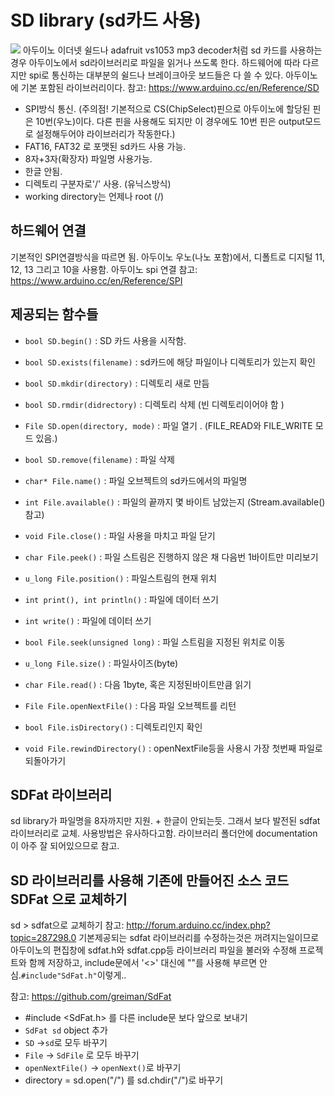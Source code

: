# SD library (sd카드 사용)
![](https://i2.wp.com/electronicshobbyists.com/wp-content/uploads/2017/02/SD-card-module-arduino.png?w=432&ssl=1)
아두이노 이더넷 쉴드나 adafruit vs1053 mp3 decoder처럼 sd 카드를 사용하는 경우 아두이노에서 sd라이브러리로 파일을 읽거나 쓰도록 한다. 하드웨어에 따라 다르지만 spi로 통신하는 대부분의 쉴드나 브레이크아웃 보드들은 다 쓸 수 있다.
아두이노에 기본 포함된 라이브러리이다.
참고: https://www.arduino.cc/en/Reference/SD

* SPI방식 통신. (주의점! 기본적으로 CS(ChipSelect)핀으로 아두이노에 할당된 핀은 10번(우노)이다. 다른 핀을 사용해도 되지만 이 경우에도 10번 핀은 output모드로 설정해두어야 라이브러리가 작동한다.)
* FAT16, FAT32 로 포맷된 sd카드 사용 가능.
* 8자+3자(확장자) 파일명 사용가능.
* 한글 안됨.
* 디렉토리 구분자로'/' 사용. (유닉스방식)
* working directory는 언제나 root (/)

## 하드웨어 연결
기본적인 SPI연결방식을 따르면 됨.
아두이노 우노(나노 포함)에서, 디폴트로 디지털 11, 12, 13 그리고 10을 사용함.
아두이노 spi 연결 참고: https://www.arduino.cc/en/Reference/SPI

## 제공되는 함수들
* `bool SD.begin()`  : SD 카드 사용을 시작함.
* `bool SD.exists(filename)` : sd카드에 해당 파일이나 디렉토리가 있는지 확인
* `bool SD.mkdir(directory)`  : 디렉토리 새로 만듬
* `bool SD.rmdir(didrectory)` : 디렉토리 삭제 (빈 디렉토리이어야 함 )
* `File SD.open(directory, mode)` : 파일 열기 . (FILE_READ와 FILE_WRITE 모드 있음.)
* `bool SD.remove(filename)`  : 파일 삭제

* `char* File.name()` : 파일 오브젝트의 sd카드에서의 파일명
* `int File.available()`  : 파일의 끝까지 몇 바이트 남았는지 (Stream.available()참고)
* `void File.close()` : 파일 사용을 마치고 파일 닫기
* `char File.peek()`  : 파일 스트림은 진행하지 않은 채 다음번 1바이트만 미리보기
* `u_long File.position()`  : 파일스트림의 현재 위치
* `int print(), int println()`  : 파일에 데이터 쓰기
* `int write()` : 파일에 데이터 쓰기
* `bool File.seek(unsigned long)` : 파일 스트림을 지정된 위치로 이동
* `u_long File.size()`  : 파일사이즈(byte)
* `char File.read()`  : 다음 1byte, 혹은 지정된바이트만큼 읽기
* `File File.openNextFile()`  : 다음 파일 오브젝트를 리턴
* `bool File.isDirectory()` : 디렉토리인지 확인
* `void File.rewindDirectory()` : openNextFile등을 사용시 가장 첫번째 파일로 되돌아가기


## SDFat 라이브러리
sd library가 파일명을 8자까지만 지원. + 한글이 안되는듯. 그래서 보다 발전된 sdfat 라이브러리로 교체. 사용방법은 유사하다고함.
라이브러리 폴더안에 documentation이 아주 잘 되어있으므로 참고.

## SD 라이브러리를 사용해 기존에 만들어진 소스 코드 SDFat 으로 교체하기
sd > sdfat으로 교체하기 참고: http://forum.arduino.cc/index.php?topic=287298.0
기본제공되는 sdfat 라이브러리를 수정하는것은 꺼려지는일이므로 아두이노의 편집창에 sdfat.h와 sdfat.cpp등 라이브러리 파일을 불러와 수정해 프로젝트와 함께 저장하고, include문에서 '<>' 대신에 ""를 사용해 부르면 안심.`#include"SdFat.h"`이렇게..

참고: https://github.com/greiman/SdFat


* #include <SdFat.h> 를 다른 include문 보다 앞으로 보내기
* `SdFat sd` object 추가
* `SD` ->`sd`로 모두 바꾸기
* `File` -> `SdFile` 로 모두 바꾸기
* `openNextFile()` -> `openNext()`로 바꾸기
* directory = sd.open("/") 를 sd.chdir("/")로 바꾸기

